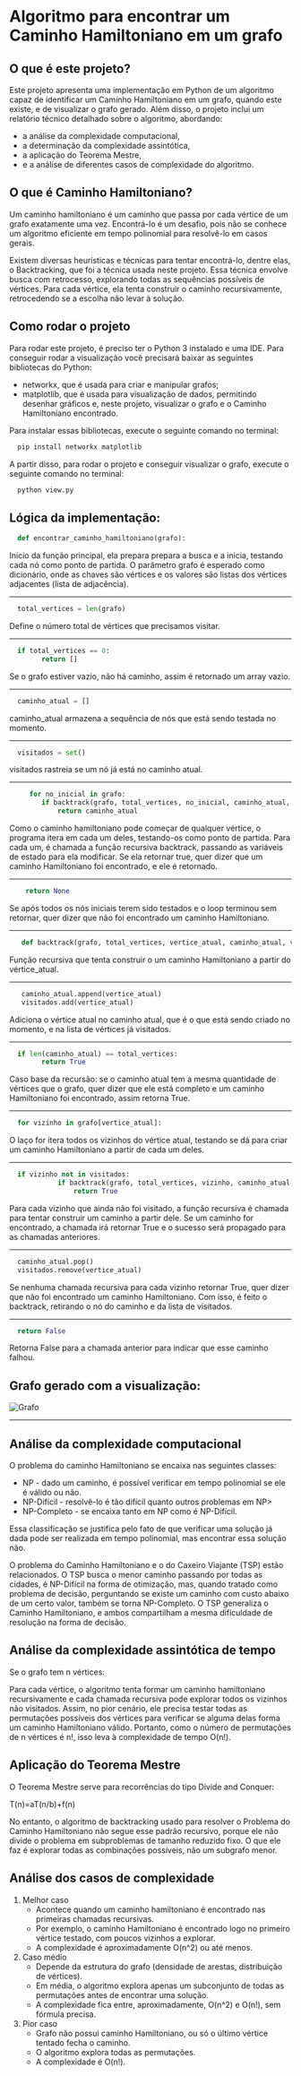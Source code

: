 # Algoritmo para encontrar um Caminho Hamiltoniano em um grafo

## O que é este projeto?

Este projeto apresenta uma implementação em Python de um algoritmo capaz de identificar um Caminho Hamiltoniano em um grafo, quando este existe, e de visualizar o grafo gerado. Além disso, o projeto inclui um
relatório técnico detalhado sobre o algoritmo, abordando:

- a análise da complexidade computacional,
- a determinação da complexidade assintótica,
- a aplicação do Teorema Mestre,
- e  a análise de diferentes casos de complexidade do algoritmo. 

 ## O que é Caminho Hamiltoniano?
 Um caminho hamiltoniano é um caminho que passa por cada vértice de um grafo exatamente uma vez. Encontrá-lo é um desafio, pois não se conhece um algoritmo eficiente em tempo polinomial para resolvê-lo em casos gerais.
 
Existem diversas heurísticas e técnicas para tentar encontrá-lo, dentre elas, o Backtracking, que foi a técnica usada neste projeto. Essa técnica envolve busca com retrocesso, explorando todas as sequências possíveis de vértices. Para cada vértice, ela tenta construir o caminho recursivamente, retrocedendo se a escolha não levar à solução.

## Como rodar o projeto
Para rodar este projeto, é preciso ter o Python 3 instalado e uma IDE. 
Para conseguir rodar a visualização você precisará baixar as seguintes bibliotecas do Python:
- networkx, que é usada para criar e manipular grafos;
- matplotlib, que é usada para visualização de dados, permitindo desenhar gráficos e, neste projeto, visualizar o grafo e o Caminho Hamiltoniano encontrado.
  
Para instalar essas bibliotecas, execute o seguinte comando no terminal:
```bash
  pip install networkx matplotlib
```
A partir disso, para rodar o projeto e conseguir visualizar o grafo, execute o seguinte comando no terminal:
```python
  python view.py 
```

## Lógica da implementação: 

```python
  def encontrar_caminho_hamiltoniano(grafo):
```
Início da função principal, ela prepara prepara a busca e a inicia, testando cada nó como ponto de partida. 
O parâmetro grafo é esperado como dicionário, onde as chaves são vértices e os valores são listas dos vértices adjacentes (lista de adjacência).

---

```python
  total_vertices = len(grafo)
```
Define o número total de vértices que precisamos visitar.

---

```python
  if total_vertices == 0:
        return []
```
Se o grafo estiver vazio, não há caminho, assim é retornado um array vazio.

---

```python
  caminho_atual = []
```
caminho_atual armazena a sequência de nós que está sendo testada no momento.

---

```python
  visitados = set()
```
visitados rastreia se um nó já está no caminho atual.

---

```python
     for no_inicial in grafo:
        if backtrack(grafo, total_vertices, no_inicial, caminho_atual, visitados):
            return caminho_atual
```
Como o caminho hamiltoniano pode começar de qualquer vértice, o programa itera em cada um deles, testando-os como ponto de partida.
Para cada um, é chamada a função recursiva backtrack, passando as variáveis de estado para ela modificar.
Se ela retornar true, quer dizer que um caminho Hamiltoniano foi encontrado, e ele é retornado.

---

```python
    return None
```
Se após todos os nós iniciais terem sido testados e o loop terminou sem retornar, quer dizer que não foi encontrado um caminho Hamiltoniano.

---

```python
   def backtrack(grafo, total_vertices, vertice_atual, caminho_atual, visitados):
```
Função recursiva que tenta construir o um caminho Hamiltoniano a partir do vértice_atual. 

---

```python
   caminho_atual.append(vertice_atual)
   visitados.add(vertice_atual)
```
Adiciona o vértice atual no caminho atual, que é o que está sendo criado no momento, e na lista de vértices já visitados.

---

```python
  if len(caminho_atual) == total_vertices:
        return True  
```
Caso base da recursão: se o caminho atual tem a mesma quantidade de vértices que o grafo, quer dizer que ele está completo e um caminho Hamiltoniano foi encontrado, assim retorna True.

---

```python
  for vizinho in grafo[vertice_atual]:
```
O laço for itera todos os vizinhos do vértice atual, testando se dá para criar um caminho Hamiltoniano a partir de cada um deles.

---

```python
  if vizinho not in visitados:
            if backtrack(grafo, total_vertices, vizinho, caminho_atual, visitados):
                return True 
```
Para cada vizinho que ainda não foi visitado, a função recursiva é chamada para tentar construir um caminho a partir dele. Se um caminho for encontrado, a chamada irá retornar True e o sucesso será propagado para as chamadas anteriores.

---

```python
  caminho_atual.pop()       
  visitados.remove(vertice_atual)
```
Se nenhuma chamada recursiva para cada vizinho retornar True, quer dizer que não foi encontrado um caminho Hamiltoniano. Com isso, é feito o backtrack, retirando o nó do caminho e da lista de visitados.

---

```python
  return False
```
Retorna False para a chamada anterior para indicar que esse caminho falhou.

## Grafo gerado com a visualização:
![Grafo](assets/grafo_hamiltoniano.png)

---

## Análise da complexidade computacional

O problema do caminho Hamiltoniano se encaixa nas seguintes classes:
- NP - dado um caminho, é possível verificar em tempo polinomial se ele é válido ou não.
- NP-Difícil - resolvê-lo é tão difícil quanto outros problemas em NP>
- NP-Completo - se encaixa tanto em NP como é NP-Difícil.

Essa classificação se justifica pelo fato de que verificar uma solução já dada pode ser realizada em tempo polinomial, mas encontrar essa solução não.

O problema do Caminho Hamiltoniano e o do Caxeiro Viajante (TSP) estão relacionados. O TSP busca o menor caminho passando por todas as cidades, é NP-Difícil na forma de otimização, mas, quando tratado como problema de decisão, perguntando se existe um caminho com custo abaixo de um certo valor, também se torna NP-Completo. O TSP generaliza o Caminho Hamiltoniano, e ambos compartilham a mesma dificuldade de resolução na forma de decisão.  

## Análise da complexidade assintótica de tempo

Se o grafo tem n vértices:

Para cada vértice, o algoritmo tenta formar um caminho hamiltoniano recursivamente e cada chamada recursiva pode explorar todos os vizinhos não visitados. Assim, no pior cenário, ele precisa testar todas as permutações possíveis dos vértices para verificar se alguma delas forma um caminho Hamiltoniano válido. Portanto, como o número de permutações de n vértices é n!, isso leva à complexidade de tempo O(n!).

## Aplicação do Teorema Mestre

O Teorema Mestre serve para recorrências do tipo Divide and Conquer:

T(n)=aT(n/b)+f(n)

No entanto, o algoritmo de backtracking usado para resolver o Problema do Caminho Hamiltoniano não segue esse padrão recursivo, porque ele não divide o problema em subproblemas de tamanho reduzido fixo. O que ele faz é explorar todas as combinações possíveis, não um subgrafo menor.

## Análise dos casos de complexidade

1. Melhor caso
   - Acontece quando um caminho hamiltoniano é encontrado nas primeiras chamadas recursivas.
   - Por exemplo, o caminho Hamiltoniano é encontrado logo no primeiro vértice testado, com poucos vizinhos a explorar.
   - A complexidade é aproximadamente O(n^2) ou até menos.
2. Caso médio
   - Depende da estrutura do grafo (densidade de arestas, distribuição de vértices).
   - Em média, o algoritmo explora apenas um subconjunto de todas as permutações antes de encontrar uma solução.
   - A complexidade fica entre, aproximadamente, O(n^2) e O(n!), sem fórmula precisa.
3. Pior caso
   - Grafo não possui caminho Hamiltoniano, ou só o último vértice tentado fecha o caminho.
   - O algoritmo explora todas as permutações.
   - A complexidade é O(n!).











